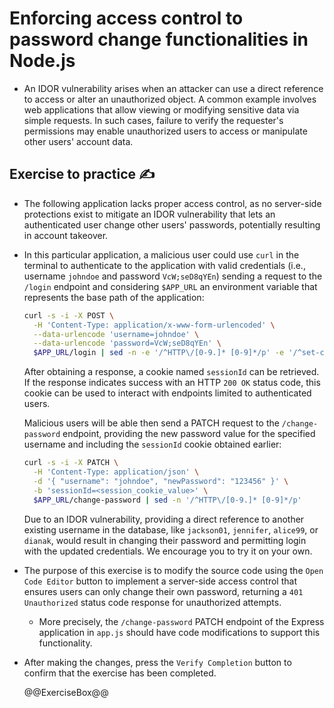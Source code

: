 # Enforcing access control to password change functionalities in Node.js

* An IDOR vulnerability arises when an attacker can use a direct reference to access or alter an unauthorized object. A common example involves web applications that allow viewing or modifying sensitive data via simple requests. In such cases, failure to verify the requester's permissions may enable unauthorized users to access or manipulate other users' account data.

## Exercise to practice :writing_hand:

* The following application lacks proper access control, as no server-side protections exist to mitigate an IDOR vulnerability that lets an authenticated user change other users' passwords, potentially resulting in account takeover.
* In this particular application, a malicious user could use `curl` in the terminal to authenticate to the application with valid credentials (i.e., username `johndoe` and password `VcW;seD8qYEn`) sending a request to the `/login` endpoint and considering `$APP_URL` an environment variable that represents the base path of the application:

  ```bash
  curl -s -i -X POST \
    -H 'Content-Type: application/x-www-form-urlencoded' \
    --data-urlencode 'username=johndoe' \
    --data-urlencode 'password=VcW;seD8qYEn' \
    $APP_URL/login | sed -n -e '/^HTTP\/[0-9.]* [0-9]*/p' -e '/^set-cookie:.*sessionId=/Ip'
  ```

  After obtaining a response, a cookie named `sessionId` can be retrieved. If the response indicates success with an HTTP `200 OK` status code, this cookie can be used to interact with endpoints limited to authenticated users.

  Malicious users will be able then send a PATCH request to the `/change-password` endpoint, providing the new password value for the specified username and including the `sessionId` cookie obtained earlier:

    ```bash
    curl -s -i -X PATCH \
      -H 'Content-Type: application/json' \
      -d '{ "username": "johndoe", "newPassword": "123456" }' \
      -b 'sessionId=<session_cookie_value>' \
      $APP_URL/change-password | sed -n '/^HTTP\/[0-9.]* [0-9]*/p'
    ```

  Due to an IDOR vulnerability, providing a direct reference to another existing username in the database, like `jackson01`, `jennifer`, `alice99`, or `dianak`, would result in changing their password and permitting login with the updated credentials. We encourage you to try it on your own.
* The purpose of this exercise is to modify the source code using the `Open Code Editor` button to implement a server-side access control that ensures users can only change their own password, returning a `401 Unauthorized` status code response for unauthorized attempts.
  * More precisely, the `/change-password` PATCH endpoint of the Express application in `app.js` should have code modifications to support this functionality.
* After making the changes, press the `Verify Completion` button to confirm that the exercise has been completed.

  @@ExerciseBox@@
